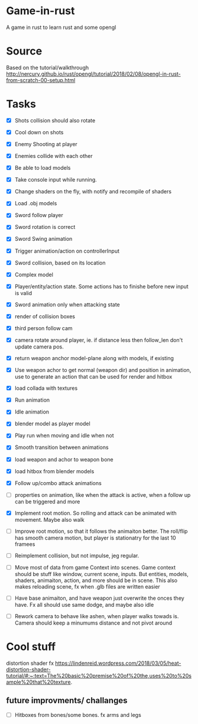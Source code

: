 # Game-in-rust
A game in rust to learn rust and some opengl

# Source
 Based on the tutorial/walkthrough http://nercury.github.io/rust/opengl/tutorial/2018/02/08/opengl-in-rust-from-scratch-00-setup.html


# Tasks
- [x] Shots collision should also rotate
- [x] Cool down on shots
- [x] Enemy Shooting at player
- [x] Enemies collide with each other
- [x] Be able to load models
- [x] Take console input while running.
- [x] Change shaders on the fly, with notify and recompile of shaders
- [x] Load .obj models
- [x] Sword follow player
- [x] Sword rotation is correct
- [x] Sword Swing animation
- [x] Trigger animation/action on controllerInput
- [x] Sword collision, based on its location
- [x] Complex model
- [x] Player/entity/action state. Some actions has to finishe before new input is valid
- [x] Sword animation only when attacking state
- [x] render of collision boxes
- [x] third person follow cam
- [x] camera rotate around player, ie. if distance less then follow_len don't update camera pos.
- [x] return weapon anchor model-plane along with models, if existing
- [x] Use weapon achor to get normal (weapon dir) and position in animation, use to generate an action that can be used for render and hitbox
- [x] load collada with textures
- [x] Run animation
- [x] Idle animation
- [x] blender model as player model
- [x] Play run when moving and idle when not
- [x] Smooth transition between animations
- [x] load weapon and achor to weapon bone
- [x] load hitbox from blender models
- [x] Follow up/combo attack animations
- [ ] properties on animation, like when the attack is active, when a follow up can be triggered and more
- [x] Implement root motion. So rolling and attack can be animated with movement. Maybe also walk
- [ ] Improve root motion, so that it follows the animaiton better. The roll/flip has smooth camera motion, but player is stationatry for the last 10 framees
- [ ] Reimplement collision, but not impulse, jeg regular.
- [ ] Move most of data from game Context into scenes. Game context should be stuff like window, current scene, inputs. But entities, models, shaders, animaiton, action, and more should be in scene. This also makes reloading scene, fx when .glb files are written easier
- [ ] Have base animaiton, and have weapon just overwrite the onces they have. Fx all should use same dodge, and maybe also idle
- [ ] Rework camera to behave like ashen, when player walks towads is. Camera should keep a minumums distance and not pivot around


# Cool stuff
distortion shader fx https://lindenreid.wordpress.com/2018/03/05/heat-distortion-shader-tutorial/#:~:text=The%20basic%20premise%20of%20the,uses%20to%20sample%20that%20texture.


## future improvments/ challanges
- [ ] Hitboxes from bones/some bones. fx arms and legs
